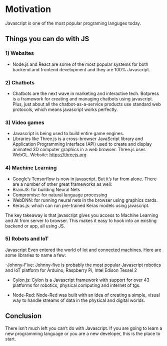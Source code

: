 # Motivation

Javascript is one of the most popular programing languges today.

## Things you can do with JS

### 1) Websites

- Node.js and React are some of the most popular systems for both backend and frontend development and they are 100% Javascript.

### 2) Chatbots

- Chatbots are the next wave in marketing and interactive tech. Botpress is a framework for creating and managing chatbots using javascript. Plus, just about all the chatbot-as-a-service products use standard web protocols, which means javascript works perfectly.

### 3) Video games

- Javascript is being used to build entire game engines.
- Libraries like Three.js is a cross-browser JavaScript library and Application Programming Interface (API) used to create and display animated 3D computer graphics in a web browser. Three.js uses WebGL. Website: <https://threejs.org>

### 4) Machine Learning

- Google’s Tensorflow is now in javascript. But it’s far from alone. There are a number of other great frameworks as well:
- BrainJS: for building Neural Nets
- Compromise: for natural language processing
- WebDNN: for running neural nets in the browser using graphics cards.
- Keras.js: which can run pre-trained Keras models using javascript.

The key takeaway is that javascript gives you access to Machine Learning and AI from server to browser. This makes it easy to hook into an existing backend or app, all using JS.

### 5) Robots and IoT

Javascript Even entered the world of Iot and connected machines. Here are some libraries to name a few:

-Johnny-Five: Johnny-five is probably the most popular Javascript robotics and IoT platform for Arduino, Raspberry Pi, Intel Edison Tessel 2

- Cylon.js: Cylon is a Javascript framework with support for over 43 platforms for robotics, physical computing and internet of tgs.

- Node-Red: Node-Red was built with an idea of creating a simple, visual way to handle streams of data in the physical and digital worlds.

## Conclusion

There isn’t much left you can’t do with Javascript. If you are going to learn a new programming language or you are a new developer, this is the place to start.
